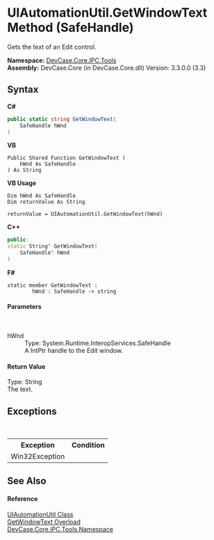 # UIAutomationUtil.GetWindowText Method (SafeHandle)
 

Gets the text of an Edit control.

**Namespace:**&nbsp;<a href="N_DevCase_Core_IPC_Tools">DevCase.Core.IPC.Tools</a><br />**Assembly:**&nbsp;DevCase.Core (in DevCase.Core.dll) Version: 3.3.0.0 (3.3)

## Syntax

**C#**<br />
``` C#
public static string GetWindowText(
	SafeHandle hWnd
)
```

**VB**<br />
``` VB
Public Shared Function GetWindowText ( 
	hWnd As SafeHandle
) As String
```

**VB Usage**<br />
``` VB Usage
Dim hWnd As SafeHandle
Dim returnValue As String

returnValue = UIAutomationUtil.GetWindowText(hWnd)
```

**C++**<br />
``` C++
public:
static String^ GetWindowText(
	SafeHandle^ hWnd
)
```

**F#**<br />
``` F#
static member GetWindowText : 
        hWnd : SafeHandle -> string 

```


#### Parameters
&nbsp;<dl><dt>hWnd</dt><dd>Type: System.Runtime.InteropServices.SafeHandle<br />A IntPtr handle to the Edit window.</dd></dl>

#### Return Value
Type: String<br />The text.

## Exceptions
&nbsp;<table><tr><th>Exception</th><th>Condition</th></tr><tr><td>Win32Exception</td><td /></tr></table>

## See Also


#### Reference
<a href="T_DevCase_Core_IPC_Tools_UIAutomationUtil">UIAutomationUtil Class</a><br /><a href="Overload_DevCase_Core_IPC_Tools_UIAutomationUtil_GetWindowText">GetWindowText Overload</a><br /><a href="N_DevCase_Core_IPC_Tools">DevCase.Core.IPC.Tools Namespace</a><br />